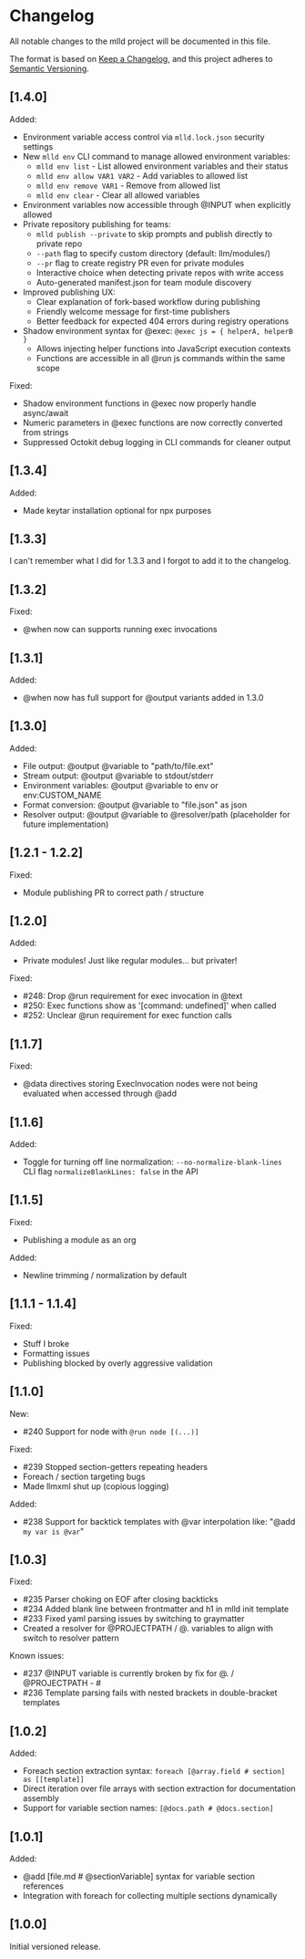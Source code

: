 # Changelog

All notable changes to the mlld project will be documented in this file.

The format is based on [Keep a Changelog](https://keepachangelog.com/en/1.0.0/),
and this project adheres to [Semantic Versioning](https://semver.org/spec/v2.0.0.html).

## [1.4.0]
Added:
- Environment variable access control via `mlld.lock.json` security settings
- New `mlld env` CLI command to manage allowed environment variables:
  - `mlld env list` - List allowed environment variables and their status
  - `mlld env allow VAR1 VAR2` - Add variables to allowed list
  - `mlld env remove VAR1` - Remove from allowed list
  - `mlld env clear` - Clear all allowed variables
- Environment variables now accessible through @INPUT when explicitly allowed
- Private repository publishing for teams:
  - `mlld publish --private` to skip prompts and publish directly to private repo
  - `--path` flag to specify custom directory (default: llm/modules/)
  - `--pr` flag to create registry PR even for private modules
  - Interactive choice when detecting private repos with write access
  - Auto-generated manifest.json for team module discovery
- Improved publishing UX:
  - Clear explanation of fork-based workflow during publishing
  - Friendly welcome message for first-time publishers
  - Better feedback for expected 404 errors during registry operations
- Shadow environment syntax for @exec: `@exec js = { helperA, helperB }`
  - Allows injecting helper functions into JavaScript execution contexts
  - Functions are accessible in all @run js commands within the same scope

Fixed:
- Shadow environment functions in @exec now properly handle async/await
- Numeric parameters in @exec functions are now correctly converted from strings
- Suppressed Octokit debug logging in CLI commands for cleaner output

## [1.3.4]
Added:
- Made keytar installation optional for npx purposes

## [1.3.3]
I can't remember what I did for 1.3.3 and I forgot to add it to the changelog.

## [1.3.2]
Fixed:
- @when now can supports running exec invocations

## [1.3.1]
Added:
- @when now has full support for @output variants added in 1.3.0

## [1.3.0]
Added:
- File output: @output @variable to "path/to/file.ext"
- Stream output: @output @variable to stdout/stderr
- Environment variables: @output @variable to env or env:CUSTOM_NAME
- Format conversion: @output @variable to "file.json" as json
- Resolver output: @output @variable to @resolver/path (placeholder for future implementation)

## [1.2.1 - 1.2.2]
Fixed:
- Module publishing PR to correct path / structure

## [1.2.0]
Added: 
- Private modules! Just like regular modules... but privater!

Fixed:
- #248: Drop @run requirement for exec invocation in @text
- #250: Exec functions show as '[command: undefined]' when called
- #252: Unclear @run requirement for exec function calls

## [1.1.7]
Fixed:
- @data directives storing ExecInvocation nodes were not being evaluated when accessed through @add

## [1.1.6]
Added:
- Toggle for turning off line normalization:
   `--no-normalize-blank-lines` CLI flag
   `normalizeBlankLines: false` in the API

## [1.1.5]
Fixed:
- Publishing a module as an org

Added:
- Newline trimming / normalization by default

## [1.1.1 - 1.1.4] 
Fixed:
- Stuff I broke
- Formatting issues
- Publishing blocked by overly aggressive validation

## [1.1.0]
New:
- #240 Support for node with `@run node [(...)]`

Fixed:
- #239 Stopped section-getters repeating headers
- Foreach / section targeting bugs
- Made llmxml shut up (copious logging)

Added:
- #238 Support for backtick templates with @var interpolation like: "@add `my var is @var`"

## [1.0.3]

Fixed:
- #235 Parser choking on EOF after closing backticks
- #234 Added blank line between frontmatter and h1 in mlld init template
- #233 Fixed yaml parsing issues by switching to graymatter 
- Created a resolver for @PROJECTPATH / @. variables to align with switch to resolver pattern

Known issues:
- #237 @INPUT variable is currently broken by fix for @. / @PROJECTPATH - # 
- #236 Template parsing fails with nested brackets in double-bracket templates

## [1.0.2]

Added:
- Foreach section extraction syntax: `foreach [@array.field # section] as [[template]]`
- Direct iteration over file arrays with section extraction for documentation assembly
- Support for variable section names: `[@docs.path # @docs.section]`

## [1.0.1]

Added:
- @add [file.md # @sectionVariable] syntax for variable section references
- Integration with foreach for collecting multiple sections dynamically

## [1.0.0]

Initial versioned release. 

